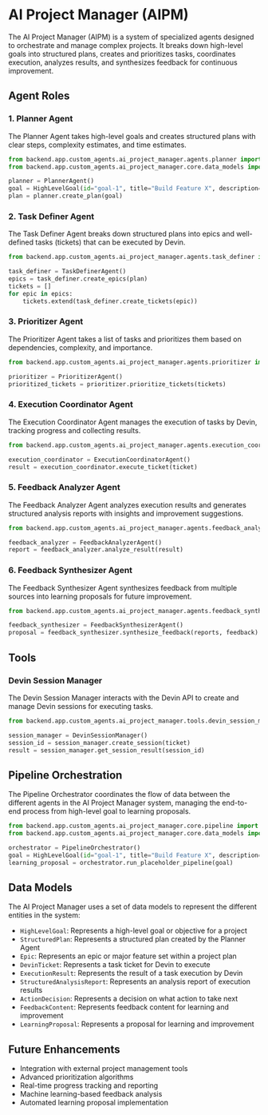 # AI Project Manager (AIPM)

The AI Project Manager (AIPM) is a system of specialized agents designed to orchestrate and manage complex projects. It breaks down high-level goals into structured plans, creates and prioritizes tasks, coordinates execution, analyzes results, and synthesizes feedback for continuous improvement.

## Agent Roles

### 1. Planner Agent

The Planner Agent takes high-level goals and creates structured plans with clear steps, complexity estimates, and time estimates.

```python
from backend.app.custom_agents.ai_project_manager.agents.planner import PlannerAgent
from backend.app.custom_agents.ai_project_manager.core.data_models import HighLevelGoal

planner = PlannerAgent()
goal = HighLevelGoal(id="goal-1", title="Build Feature X", description="...")
plan = planner.create_plan(goal)
```

### 2. Task Definer Agent

The Task Definer Agent breaks down structured plans into epics and well-defined tasks (tickets) that can be executed by Devin.

```python
from backend.app.custom_agents.ai_project_manager.agents.task_definer import TaskDefinerAgent

task_definer = TaskDefinerAgent()
epics = task_definer.create_epics(plan)
tickets = []
for epic in epics:
    tickets.extend(task_definer.create_tickets(epic))
```

### 3. Prioritizer Agent

The Prioritizer Agent takes a list of tasks and prioritizes them based on dependencies, complexity, and importance.

```python
from backend.app.custom_agents.ai_project_manager.agents.prioritizer import PrioritizerAgent

prioritizer = PrioritizerAgent()
prioritized_tickets = prioritizer.prioritize_tickets(tickets)
```

### 4. Execution Coordinator Agent

The Execution Coordinator Agent manages the execution of tasks by Devin, tracking progress and collecting results.

```python
from backend.app.custom_agents.ai_project_manager.agents.execution_coordinator import ExecutionCoordinatorAgent

execution_coordinator = ExecutionCoordinatorAgent()
result = execution_coordinator.execute_ticket(ticket)
```

### 5. Feedback Analyzer Agent

The Feedback Analyzer Agent analyzes execution results and generates structured analysis reports with insights and improvement suggestions.

```python
from backend.app.custom_agents.ai_project_manager.agents.feedback_analyzer import FeedbackAnalyzerAgent

feedback_analyzer = FeedbackAnalyzerAgent()
report = feedback_analyzer.analyze_result(result)
```

### 6. Feedback Synthesizer Agent

The Feedback Synthesizer Agent synthesizes feedback from multiple sources into learning proposals for future improvement.

```python
from backend.app.custom_agents.ai_project_manager.agents.feedback_synthesizer import FeedbackSynthesizerAgent

feedback_synthesizer = FeedbackSynthesizerAgent()
proposal = feedback_synthesizer.synthesize_feedback(reports, feedback)
```

## Tools

### Devin Session Manager

The Devin Session Manager interacts with the Devin API to create and manage Devin sessions for executing tasks.

```python
from backend.app.custom_agents.ai_project_manager.tools.devin_session_manager import DevinSessionManager

session_manager = DevinSessionManager()
session_id = session_manager.create_session(ticket)
result = session_manager.get_session_result(session_id)
```

## Pipeline Orchestration

The Pipeline Orchestrator coordinates the flow of data between the different agents in the AI Project Manager system, managing the end-to-end process from high-level goal to learning proposals.

```python
from backend.app.custom_agents.ai_project_manager.core.pipeline import PipelineOrchestrator
from backend.app.custom_agents.ai_project_manager.core.data_models import HighLevelGoal

orchestrator = PipelineOrchestrator()
goal = HighLevelGoal(id="goal-1", title="Build Feature X", description="...")
learning_proposal = orchestrator.run_placeholder_pipeline(goal)
```

## Data Models

The AI Project Manager uses a set of data models to represent the different entities in the system:

- `HighLevelGoal`: Represents a high-level goal or objective for a project
- `StructuredPlan`: Represents a structured plan created by the Planner Agent
- `Epic`: Represents an epic or major feature set within a project plan
- `DevinTicket`: Represents a task ticket for Devin to execute
- `ExecutionResult`: Represents the result of a task execution by Devin
- `StructuredAnalysisReport`: Represents an analysis report of execution results
- `ActionDecision`: Represents a decision on what action to take next
- `FeedbackContent`: Represents feedback content for learning and improvement
- `LearningProposal`: Represents a proposal for learning and improvement

## Future Enhancements

- Integration with external project management tools
- Advanced prioritization algorithms
- Real-time progress tracking and reporting
- Machine learning-based feedback analysis
- Automated learning proposal implementation
